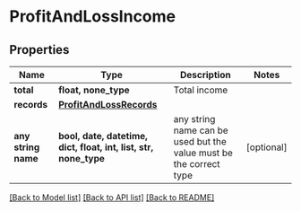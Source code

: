 # ProfitAndLossIncome


## Properties
Name | Type | Description | Notes
------------ | ------------- | ------------- | -------------
**total** | **float, none_type** | Total income | 
**records** | [**ProfitAndLossRecords**](ProfitAndLossRecords.md) |  | 
**any string name** | **bool, date, datetime, dict, float, int, list, str, none_type** | any string name can be used but the value must be the correct type | [optional]

[[Back to Model list]](../../README.md#documentation-for-models) [[Back to API list]](../../README.md#documentation-for-api-endpoints) [[Back to README]](../../README.md)


